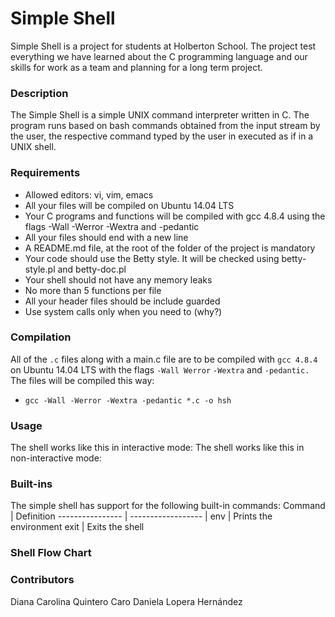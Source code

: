 # Simple Shell
Simple Shell is a project for students at Holberton School. The project test everything we have learned about the C programming language and our skills for work as a team and planning for a long term project.
### Description
The Simple Shell is a simple UNIX command interpreter written in C. The program runs based on bash commands obtained from the input stream by the user, the respective command typed by the user in executed as if in a UNIX shell.
### Requirements
- Allowed editors: vi, vim, emacs
- All your files will be compiled on Ubuntu 14.04 LTS
- Your C programs and functions will be compiled with gcc 4.8.4 using the flags -Wall -Werror -Wextra and -pedantic
- All your files should end with a new line
- A README.md file, at the root of the folder of the project is mandatory
- Your code should use the Betty style. It will be checked using betty-style.pl and betty-doc.pl
- Your shell should not have any memory leaks
- No more than 5 functions per file
- All your header files should be include guarded
- Use system calls only when you need to (why?)
### Compilation
All of the ``.c`` files along with a main.c file are to be compiled with ``gcc 4.8.4`` on Ubuntu 14.04 LTS with the flags ``-Wall Werror`` ``-Wextra`` and ``-pedantic.``
The files will be compiled this way:
- ``gcc -Wall -Werror -Wextra -pedantic *.c -o hsh``
### Usage
The shell works like this in interactive mode:
The shell works like this in non-interactive mode:
### Built-ins
The simple shell has support for the following built-in commands:
Command   |   Definition
---------------- | ------------------ |
env | Prints the environment
exit | Exits the shell
### Shell Flow Chart
### Contributors
Diana Carolina Quintero Caro
Daniela Lopera Hernández
